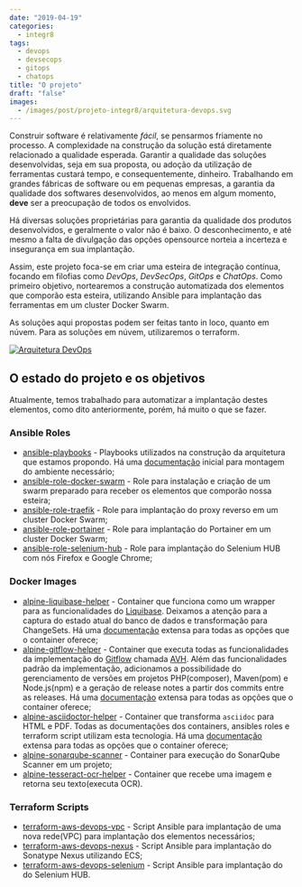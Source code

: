 ```yaml
---
date: "2019-04-19"
categories:
  - integr8
tags:
  - devops
  - devsecops
  - gitops
  - chatops
title: "O projeto"
draft: "false"
images:
  - /images/post/projeto-integr8/arquitetura-devops.svg
---
```


Construir software é relativamente _fácil_, se pensarmos friamente no processo. A complexidade na construção da solução está diretamente relacionado a qualidade esperada. Garantir a qualidade das soluções desenvolvidas, seja em sua proposta, ou adoção da utilização de ferramentas custará tempo, e consequentemente, dinheiro. Trabalhando em grandes fábricas de software ou em pequenas empresas, a garantia da qualidade dos softwares desenvolvidos, ao menos em algum momento, **deve** ser a preocupação de todos os envolvidos.

Há diversas soluções proprietárias para garantia da qualidade dos produtos desenvolvidos, e geralmente o valor não é baixo. O desconhecimento, e até mesmo a falta de divulgação das opções opensource norteia a incerteza e insegurança em sua implantação.

Assim, este projeto foca-se em criar uma esteira de integração contínua, focando em filofias como _DevOps_, _DevSecOps_, _GitOps_ e _ChatOps_. Como primeiro objetivo, nortearemos a construção automatizada dos elementos que comporão esta esteira, utilizando Ansible para implantação das ferramentas em um cluster Docker Swarm.

As soluções aqui propostas podem ser feitas tanto in loco, quanto em núvem. Para as soluções em núvem, utilizaremos o terraform.

[![Arquitetura DevOps](/images/post/projeto-integr8/arquitetura-devops.svg "Arquitetura DevOps" )](/images/post/projeto-integr8/arquitetura-devops.svg)

## O estado do projeto e os objetivos
Atualmente, temos trabalhado para automatizar a implantação destes elementos, como dito anteriormente, porém, há muito o que se fazer.

### Ansible Roles
* [ansible-playbooks](https://github.com/integr8/ansible-playbooks) - Playbooks utilizados na construção da arquitetura que estamos propondo. Há uma [documentação](https://integr8.me/ansible-playbooks/) inicial para montagem do ambiente necessário;
* [ansible-role-docker-swarm](https://github.com/integr8/ansible-role-docker-swarm) - Role para instalação e criação de um swarm preparado para receber os elementos que comporão nossa esteira;
* [ansible-role-traefik](https://github.com/integr8/ansible-role-traefik) - Role para implantação do proxy reverso em um cluster Docker Swarm;
* [ansible-role-portainer](https://github.com/integr8/ansible-role-portainer) - Role para implantação do Portainer em um cluster Docker Swarm;
* [ansible-role-selenium-hub](https://github.com/integr8/ansible-role-selenium-hub) - Role para implantação do Selenium HUB com nós Firefox e Google Chrome; 

### Docker Images

* [alpine-liquibase-helper](https://github.com/integr8/alpine-liquibase-helper) - Container que funciona como um wrapper para as funcionalidades do [Liquibase](https://www.liquibase.org). Deixamos a atenção para a captura do estado atual do banco de dados e transformação para ChangeSets. Há uma [documentação](https://integr8.me/alpine-liquibase-helper/) extensa para todas as opções que o container oferece;
* [alpine-gitflow-helper](https://github.com/integr8/alpine-gitflow-helper) - Container que executa todas as funcionalidades da implementação do [Gitflow](https://br.atlassian.com/git/tutorials/comparing-workflows/gitflow-workflow) chamada [AVH](https://github.com/petervanderdoes/gitflow-avh). Além das funcionalidades padrão da implementação, adicionamos a possibilidade do gerenciamento de versões em projetos PHP(composer), Maven(pom) e Node.js(npm) e a geração de release notes a partir dos commits entre as releases. Há uma [documentação](https://integr8.me/alpine-liquibase-helper/) extensa para todas as opções que o container oferece;
* [alpine-asciidoctor-helper](https://github.com/integr8/alpine-asciidoctor-helper) - Container que transforma `asciidoc` para HTML e PDF. Todas as documentações dos containers, ansibles roles e terraform script utilizam esta tecnologia. Há uma [documentação](https://integr8.me/alpine-asciidoctor-helper/) extensa para todas as opções que o container oferece;
* [alpine-sonarqube-scanner](https://github.com/integr8/alpine-sonarqube-scanner) - Container para execução do SonarQube Scanner em um projeto;
* [alpine-tesseract-ocr-helper](https://github.com/integr8/alpine-tesseract-ocr-helper) - Container que recebe uma imagem e retorna seu texto(executa OCR).

### Terraform Scripts

* [terraform-aws-devops-vpc](https://github.com/integr8/terraform-aws-devops-vpc) - Script Ansible para implantação de uma nova rede(VPC) para implantação dos elementos necessários;
* [terraform-aws-devops-nexus](https://github.com/integr8/terraform-aws-devops-nexus) - Script Ansible para implantação do Sonatype Nexus utilizando ECS;
* [terraform-aws-devops-selenium](https://github.com/integr8/terraform-aws-devops-selenium) - Script Ansible para implantação do do Selenium HUB.